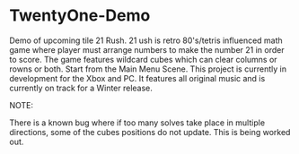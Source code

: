 # TwentyOne-Demo
 Demo of upcoming tile 21 Rush. 21 ush is retro 80's/tetris influenced math game where player must arrange numbers to make the number 21 in order to score. The game features  wildcard cubes which can clear columns or rowns or both. Start from the Main Menu Scene. This project is currently in development for the Xbox and PC. It features all original music and is currently on track for a Winter release. 
 
 NOTE:
 
 There is a known bug where if too many solves take place in multiple directions, some of the cubes positions do not update. This is being worked out.  
